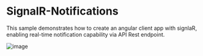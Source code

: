 # SignalR-Notifications
This sample demonstrates how to create an angular client app with signlaR, enabling real-time notification capability via API Rest endpoint.

![image](https://github.com/mahendraputra21/net-signalR/assets/31196162/385ae021-a4a0-41ad-b77f-7ae126d96e7e)

